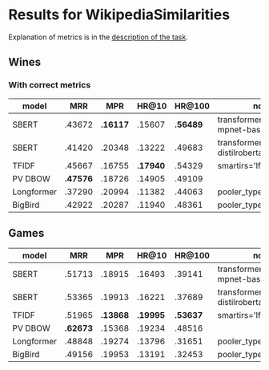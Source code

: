 
# Results for WikipediaSimilarities

Explanation of metrics is in the [description of the task](../notes/wikipedia_similarities.md).

## Wines

### With correct metrics

| model      | MRR        | MPR        | HR@10      | HR@100     | notes |
| ---------- | ---------- | ---------- | ---------- | ---------- | ----- |
| SBERT      |   .43672   | **.16117** |   .15607   | **.56489** | transformer_model='all-mpnet-base-v2' |
| SBERT      |   .41420   |   .20348   |   .13222   |   .49683   | transformer_model='all-distilroberta-v1' |
| TFIDF      |   .45667   |   .16755   | **.17940** |   .54329   | smartirs='lfn' |
| PV DBOW    | **.47576** |   .18726   |   .14905   |   .49109   | |
| Longformer |   .37290   |   .20994   |   .11382   |   .44063   | pooler_type='mean' |
| BigBird    |   .42922   |   .20287   |   .11940   |   .48361   | pooler_type='mean' |


## Games


| model      | MRR        | MPR        | HR@10      | HR@100     | notes |
| ---------- | ---------- | ---------- | ---------- | ---------- | ----- |
| SBERT      |   .51713   |   .18915   |   .16493   |   .39141   | transformer_model='all-mpnet-base-v2' |
| SBERT      |   .53365   |   .19913   |   .16221   |   .37689   | transformer_model='all-distilroberta-v1' |
| TFIDF      |   .51965   | **.13868** | **.19995** | **.53637** | smartirs='lfn' |
| PV DBOW    | **.62673** |   .15368   |   .19234   |   .48516   | |
| Longformer |   .48848   |   .19274   |   .13796   |   .31651   | pooler_type='mean' |
| BigBird    |   .49156   |   .19953   |   .13191   |   .32453   | pooler_type='mean' |
